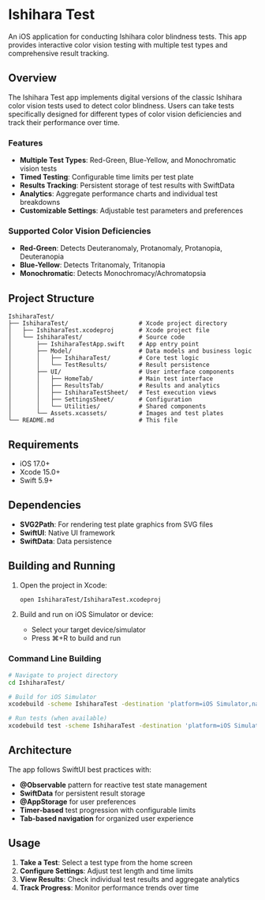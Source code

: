 # Ishihara Test

An iOS application for conducting Ishihara color blindness tests. This app provides interactive color vision testing with multiple test types and comprehensive result tracking.

## Overview

The Ishihara Test app implements digital versions of the classic Ishihara color vision tests used to detect color blindness. Users can take tests specifically designed for different types of color vision deficiencies and track their performance over time.

### Features

- **Multiple Test Types**: Red-Green, Blue-Yellow, and Monochromatic vision tests
- **Timed Testing**: Configurable time limits per test plate
- **Results Tracking**: Persistent storage of test results with SwiftData
- **Analytics**: Aggregate performance charts and individual test breakdowns
- **Customizable Settings**: Adjustable test parameters and preferences

### Supported Color Vision Deficiencies

- **Red-Green**: Detects Deuteranomaly, Protanomaly, Protanopia, Deuteranopia
- **Blue-Yellow**: Detects Tritanomaly, Tritanopia  
- **Monochromatic**: Detects Monochromacy/Achromatopsia

## Project Structure

```
IshiharaTest/
├── IshiharaTest/                    # Xcode project directory
│   ├── IshiharaTest.xcodeproj       # Xcode project file
│   └── IshiharaTest/                # Source code
│       ├── IshiharaTestApp.swift    # App entry point
│       ├── Model/                   # Data models and business logic
│       │   ├── IshiharaTest/        # Core test logic
│       │   └── TestResults/         # Result persistence
│       ├── UI/                      # User interface components
│       │   ├── HomeTab/             # Main test interface
│       │   ├── ResultsTab/          # Results and analytics
│       │   ├── IshiharaTestSheet/   # Test execution views
│       │   ├── SettingsSheet/       # Configuration
│       │   └── Utilities/           # Shared components
│       └── Assets.xcassets/         # Images and test plates
└── README.md                        # This file
```

## Requirements

- iOS 17.0+
- Xcode 15.0+
- Swift 5.9+

## Dependencies

- **SVG2Path**: For rendering test plate graphics from SVG files
- **SwiftUI**: Native UI framework
- **SwiftData**: Data persistence

## Building and Running

1. Open the project in Xcode:
   ```bash
   open IshiharaTest/IshiharaTest.xcodeproj
   ```

2. Build and run on iOS Simulator or device:
   - Select your target device/simulator
   - Press ⌘+R to build and run

### Command Line Building

```bash
# Navigate to project directory
cd IshiharaTest/

# Build for iOS Simulator
xcodebuild -scheme IshiharaTest -destination 'platform=iOS Simulator,name=iPhone 15' build

# Run tests (when available)  
xcodebuild test -scheme IshiharaTest -destination 'platform=iOS Simulator,name=iPhone 15'
```

## Architecture

The app follows SwiftUI best practices with:

- **@Observable** pattern for reactive test state management
- **SwiftData** for persistent result storage  
- **@AppStorage** for user preferences
- **Timer-based** test progression with configurable limits
- **Tab-based navigation** for organized user experience

## Usage

1. **Take a Test**: Select a test type from the home screen
2. **Configure Settings**: Adjust test length and time limits
3. **View Results**: Check individual test results and aggregate analytics
4. **Track Progress**: Monitor performance trends over time
